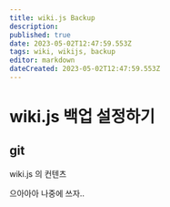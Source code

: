 ```yaml
---
title: wiki.js Backup
description: 
published: true
date: 2023-05-02T12:47:59.553Z
tags: wiki, wikijs, backup
editor: markdown
dateCreated: 2023-05-02T12:47:59.553Z
---
```


# wiki.js 백업 설정하기
## git
wiki.js 의 컨텐츠

으아아아 나중에 쓰자..